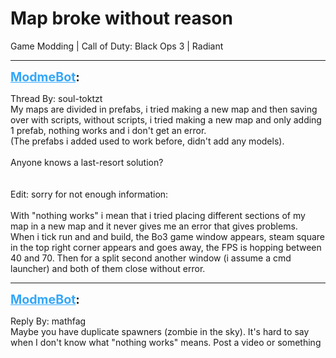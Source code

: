 # Map broke without reason
Game Modding | Call of Duty: Black Ops 3 | Radiant

---
<strong style="font-size: 1.4em;"><span style="text-decoration: underline;text-decoration-color: #34a7f9;"><span style="color:#34a7f9;">ModmeBot</span></span>:</strong>

<p>Thread By: soul-toktzt<br />My maps are divided in prefabs, i tried making a new map and then saving over with scripts, without scripts, i tried making a new map and only adding 1 prefab, nothing works and i don&#39;t get an error.<br />(The prefabs i added used to work before, didn&#39;t add any models).<br /> <br />Anyone knows a last-resort solution?<br /> <br /> <br />Edit: sorry for not enough information:<br /> <br />With &quot;nothing works&quot; i mean that i tried placing different sections of my map in a new map and it never gives me an error that gives problems.<br />When i tick run and and build, the Bo3 game window appears, steam square in the top right corner appears and goes away, the FPS is hopping between 40 and 70. Then for a split second another window (i assume a cmd launcher) and both of them close without error.</p>

---
<strong style="font-size: 1.4em;"><span style="text-decoration: underline;text-decoration-color: #34a7f9;"><span style="color:#34a7f9;">ModmeBot</span></span>:</strong>

<p>Reply By: mathfag<br />Maybe you have duplicate spawners (zombie in the sky). It&#39;s hard to say when I don&#39;t know what &quot;nothing works&quot; means. Post a video or something</p>
